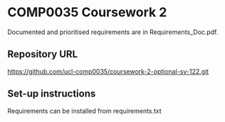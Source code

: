 # COMP0035 Coursework 2 

Documented and prioritised requirements are in Requirements_Doc.pdf.

## Repository URL
https://github.com/ucl-comp0035/coursework-2-optional-sy-122.git

## Set-up instructions
Requirements can be installed from requirements.txt
